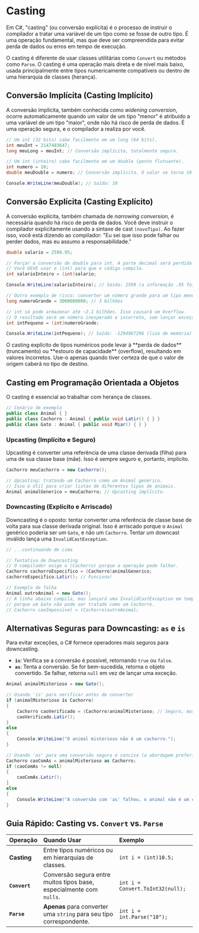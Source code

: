 # Casting

Em C#, "casting" (ou conversão explícita) é o processo de instruir o compilador a tratar uma variável de um tipo como se fosse de outro tipo. É uma operação fundamental, mas que deve ser compreendida para evitar perda de dados ou erros em tempo de execução.

O casting é diferente de usar classes utilitárias como `Convert` ou métodos como `Parse`. O casting é uma operação mais direta e de nível mais baixo, usada principalmente entre tipos numericamente compatíveis ou dentro de uma hierarquia de classes (herança).

## Conversão Implícita (Casting Implícito)

A conversão implícita, também conhecida como *widening conversion*, ocorre automaticamente quando um valor de um tipo "menor" é atribuído a uma variável de um tipo "maior", onde não há risco de perda de dados. É uma operação segura, e o compilador a realiza por você.

```c#
// Um int (32 bits) cabe facilmente em um long (64 bits).
int meuInt = 2147483647;
long meuLong = meuInt; // Conversão implícita, totalmente segura.

// Um int (inteiro) cabe facilmente em um double (ponto flutuante).
int numero = 10;
double meuDouble = numero; // Conversão implícita. O valor se torna 10.0.

Console.WriteLine(meuDouble); // Saída: 10
```

## Conversão Explícita (Casting Explícito)

A conversão explícita, também chamada de *narrowing conversion*, é necessária quando há risco de perda de dados. Você deve instruir o compilador explicitamente usando a sintaxe de cast `(novoTipo)`. Ao fazer isso, você está dizendo ao compilador: "Eu sei que isso pode falhar ou perder dados, mas eu assumo a responsabilidade."

```c#
double salario = 2599.95;

// Forçar a conversão de double para int. A parte decimal será perdida (truncada).
// Você DEVE usar o (int) para que o código compile.
int salarioInteiro = (int)salario;

Console.WriteLine(salarioInteiro); // Saída: 2599 (a informação .95 foi perdida)

// Outro exemplo de risco: converter um número grande para um tipo menor
long numeroGrande = 3000000000; // 3 bilhões

// int só pode armazenar até ~2.1 bilhões. Isso causará um Overflow.
// O resultado será um número inesperado e incorreto, sem lançar exceção em um contexto unchecked.
int intPequeno = (int)numeroGrande;

Console.WriteLine(intPequeno); // Saída: -1294967296 (lixo de memória)
```

<warning>
O casting explícito de tipos numéricos pode levar à **perda de dados** (truncamento) ou **estouro de capacidade** (overflow), resultando em valores incorretos. Use-o apenas quando tiver certeza de que o valor de origem caberá no tipo de destino.
</warning>

## Casting em Programação Orientada a Objetos

O casting é essencial ao trabalhar com herança de classes.

```c#
// Cenário de exemplo
public class Animal { }
public class Cachorro : Animal { public void Latir() { } }
public class Gato : Animal { public void Miar() { } }
```

### Upcasting (Implícito e Seguro)

Upcasting é converter uma referência de uma classe derivada (filha) para uma de sua classe base (mãe). Isso é sempre seguro e, portanto, implícito.

```c#
Cachorro meuCachorro = new Cachorro();

// Upcasting: tratando um Cachorro como um Animal genérico.
// Isso é útil para criar listas de diferentes tipos de animais.
Animal animalGenerico = meuCachorro; // Upcasting implícito.
```

### Downcasting (Explícito e Arriscado)

Downcasting é o oposto: tentar converter uma referência de classe base de volta para sua classe derivada original. Isso é arriscado porque o `Animal` genérico poderia ser um `Gato`, e não um `Cachorro`. Tentar um downcast inválido lança uma `InvalidCastException`.

```c#
// ...continuando de cima

// Tentativa de Downcasting
// O compilador exige o (Cachorro) porque a operação pode falhar.
Cachorro cachorroEspecifico = (Cachorro)animalGenerico; 
cachorroEspecifico.Latir(); // Funciona!

// Exemplo de falha
Animal outroAnimal = new Gato();
// A linha abaixo compila, mas lançará uma InvalidCastException em tempo de execução,
// porque um Gato não pode ser tratado como um Cachorro.
// Cachorro caoImpossivel = (Cachorro)outroAnimal; 
```

## Alternativas Seguras para Downcasting: `as` e `is`

Para evitar exceções, o C# fornece operadores mais seguros para downcasting.

-   **`is`**: Verifica se a conversão é possível, retornando `true` ou `false`.
-   **`as`**: Tenta a conversão. Se for bem-sucedida, retorna o objeto convertido. Se falhar, retorna `null` em vez de lançar uma exceção.

```c#
Animal animalMisterioso = new Gato();

// Usando 'is' para verificar antes de converter
if (animalMisterioso is Cachorro)
{
    Cachorro caoVerificado = (Cachorro)animalMisterioso; // Seguro, mas verboso
    caoVerificado.Latir();
}
else
{
    Console.WriteLine("O animal misterioso não é um cachorro.");
}

// Usando 'as' para uma conversão segura e concisa (a abordagem preferida)
Cachorro caoComAs = animalMisterioso as Cachorro;
if (caoComAs != null)
{
    caoComAs.Latir();
}
else
{
    Console.WriteLine("A conversão com 'as' falhou, o animal não é um cachorro.");
}
```

## Guia Rápido: Casting vs. `Convert` vs. `Parse`

| Operação | Quando Usar | Exemplo |
| :--- | :--- | :--- |
| **Casting** | Entre tipos numéricos ou em hierarquias de classes. | `int i = (int)10.5;` |
| **`Convert`** | Conversão segura entre muitos tipos base, especialmente com `nulls`. | `int i = Convert.ToInt32(null);` |
| **`Parse`** | **Apenas** para converter uma `string` para seu tipo correspondente. | `int i = int.Parse("10");` |
